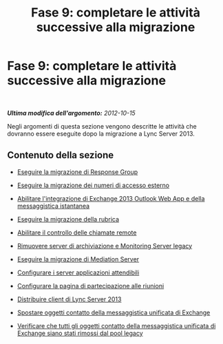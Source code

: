 ﻿---
title: 'Fase 9: completare le attività successive alla migrazione'
TOCTitle: 'Fase 9: completare le attività successive alla migrazione'
ms:assetid: 05b1a858-fd45-4bb9-9cb4-05f001528a88
ms:mtpsurl: https://technet.microsoft.com/it-it/library/JJ204642(v=OCS.15)
ms:contentKeyID: 49299555
ms.date: 08/24/2015
mtps_version: v=OCS.15
ms.translationtype: HT
---

# Fase 9: completare le attività successive alla migrazione

 

_**Ultima modifica dell'argomento:** 2012-10-15_

Negli argomenti di questa sezione vengono descritte le attività che dovranno essere eseguite dopo la migrazione a Lync Server 2013.

## Contenuto della sezione

  - [Eseguire la migrazione di Response Group](migrate-response-groups_1.md)

  - [Eseguire la migrazione dei numeri di accesso esterno](migrate-dial-in-access-numbers_1.md)

  - [Abilitare l'integrazione di Exchange 2013 Outlook Web App e della messaggistica istantanea](enable-exchange-2013-outlook-web-app-and-im-integration.md)

  - [Eseguire la migrazione della rubrica](migrate-address-book_1.md)

  - [Abilitare il controllo delle chiamate remote](enable-remote-call-control.md)

  - [Rimuovere server di archiviazione e Monitoring Server legacy](remove-legacy-archiving-and-monitoring-servers_1.md)

  - [Eseguire la migrazione di Mediation Server](migrate-mediation-server.md)

  - [Configurare i server applicazioni attendibili](configure-trusted-application-servers_1.md)

  - [Configurare la pagina di partecipazione alle riunioni](configure-the-meeting-join-page_1.md)

  - [Distribuire client di Lync Server 2013](deploy-lync-server-2013-clients_1.md)

  - [Spostare oggetti contatto della messaggistica unificata di Exchange](move-exchange-unified-messaging-contact-objects.md)

  - [Verificare che tutti gli oggetti contatto della messaggistica unificata di Exchange siano stati rimossi dal pool legacy](verify-that-all-exchange-um-contact-objects-are-removed-from-the-legacy-pool.md)

